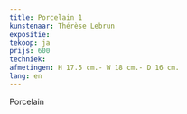 ```yaml
---
title: Porcelain 1
kunstenaar: Thérèse Lebrun
expositie: 
tekoop: ja
prijs: 600
techniek: 
afmetingen: H 17.5 cm.- W 18 cm.- D 16 cm.
lang: en
---
```


Porcelain